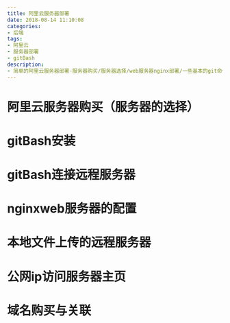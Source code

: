 ```yaml
---
title: 阿里云服务器部署
date: 2018-08-14 11:10:08
categories:
- 后端
tags:
- 阿里云
- 服务器部署
- gitBash
description: 
- 简单的阿里云服务器部署-服务器购买/服务器选择/web服务器nginx部署/一些基本的git命令/conf配置文件设置
---
```


# 阿里云服务器购买（服务器的选择）

# gitBash安装

# gitBash连接远程服务器

# nginxweb服务器的配置

# 本地文件上传的远程服务器

# 公网ip访问服务器主页

# 域名购买与关联